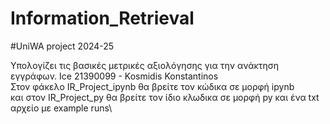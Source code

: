 # Information_Retrieval
#UniWA project 2024-25



Υπολογίζει τις βασικές μετρικές αξιολόγησης για την ανάκτηση εγγράφων.
Ice 21390099 - Kosmidis Konstantinos\
Στον φάκελο IR_Project_ipynb θα βρείτε τον κώδικα σε μορφή ipynb\
και στον IR_Project_py θα βρείτε τον ίδιο κλωδικα σε μορφή py και ένα txt αρχείο με example runs\





